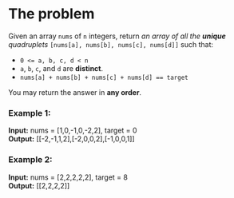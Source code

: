 # The problem

Given an array `nums` of `n` integers, return _an array of all the **unique** quadruplets_ `[nums[a], nums[b], nums[c], nums[d]]` such that:
- `0 <= a, b, c, d < n`
- `a`, `b`, `c`, and `d` are **distinct**.
- `nums[a] + nums[b] + nums[c] + nums[d] == target`

You may return the answer in **any order**.

### Example 1:

**Input:** nums = [1,0,-1,0,-2,2], target = 0  
**Output:** [[-2,-1,1,2],[-2,0,0,2],[-1,0,0,1]]

### Example 2:

**Input:** nums = [2,2,2,2,2], target = 8  
**Output:** [[2,2,2,2]]
